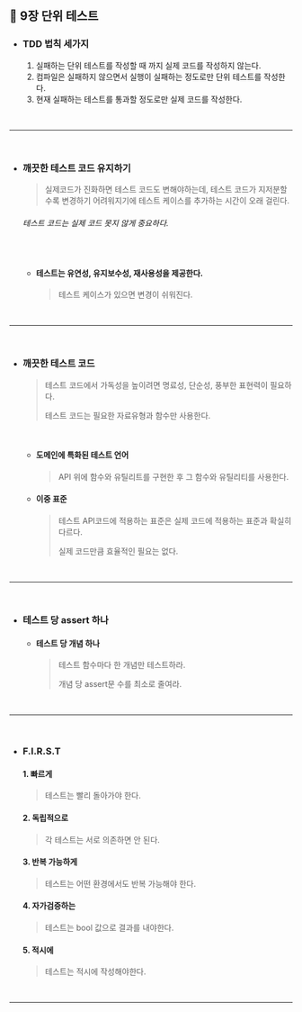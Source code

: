 ## 📍 9장 단위 테스트

- ### TDD 법칙 세가지

  1.  실패하는 단위 테스트를 작성할 때 까지 실제 코드를 작성하지 않는다. 
  2. 컴파일은 실패하지 않으면서 실행이 실패하는 정도로만 단위 테스트를 작성한다.
  3. 현재 실패하는 테스트를 통과할 정도로만 실제 코드를 작성한다.



</br>



-----



</br>



- ### 깨끗한 테스트 코드 유지하기

  > 실제코드가 진화하면 테스트 코드도 변해야하는데, 테스트 코드가 지저분할 수록 변경하기 어려워지기에 테스트 케이스를 추가하는 시간이 오래 걸린다.

  ###### 테스트 코드는 실제 코드 못지 않게 중요하다.

  </br>

  

  - #### 테스트는 유연성, 유지보수성, 재사용성을 제공한다.

    > 테스트 케이스가 있으면 변경이 쉬워진다.



</br>



------



</br>



- ### 깨끗한 테스트 코드

  > 테스트 코드에서 가독성을 높이려면 명료성, 단순성, 풍부한 표현력이 필요하다.
  >
  > 테스트 코드는 필요한 자료유형과 함수만 사용한다.

  </br>

  - #### 도메인에 특화된 테스트 언어

    > API 위에 함수와 유틸리트를 구현한 후 그 함수와 유틸리티를 사용한다.

  - #### 이중 표준

    > 테스트 API코드에 적용하는 표준은 실제 코드에 적용하는 표준과 확실히 다르다.
    >
    > 실제 코드만큼 효율적인 필요는 없다.



</br>



------



</br>

- ### 테스트 당 assert 하나

  - #### 테스트 당 개념 하나

    > 테스트 함수마다 한 개념만 테스트하라.
    >
    > 개념 당 assert문 수를 최소로 줄여라.



</br>



----



</br>

- ### F.I.R.S.T

  #### 1. 빠르게

  > 테스트는 빨리 돌아가야 한다.

  #### 2. 독립적으로

  > 각 테스트는 서로 의존하면 안 된다.

  #### 3. 반복 가능하게

  > 테스트는 어떤 환경에서도 반복 가능해야 한다.

  #### 4. 자가검증하는

  > 테스트는 bool 값으로 결과를 내야한다.

  #### 5. 적시에

  > 테스트는 적시에 작성해야한다.



</br>



-----

